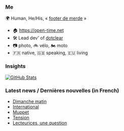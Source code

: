 ### Me

🌍 Human, He/His, « [footer de merde](https://open-time.net/post/2013/07/17/La-veritable-histoire-du-Footer-de-merde-) » 
* 🏠 https://open-time.net 
* 🛠️ Lead dev' of [dotclear](https://git.dotclear.org/dev/dotclear)
* 📷 photo, 🚲 vélo, 🏍️ moto 
* 🇫🇷 native, 🇬🇧 speaking, 🇪🇺 living

### Insights

[![GitHub Stats](https://github-readme-stats-sigma-five.vercel.app/api?username=franck-paul)](https://github.com/franck-paul)

### Latest news / Dernières nouvelles (in French)

<!-- BLOG-POST-LIST:START -->
- [Dimanche matin](https://open-time.net/post/2024/07/08/Dimanche-matin)
- [International](https://open-time.net/post/2024/07/07/International)
- [Muppet](https://open-time.net/post/2024/07/06/Muppet)
- [Tension](https://open-time.net/post/2024/07/05/Tension)
- [Lecteurices, une question](https://open-time.net/post/2024/07/04/Lecteurices-une-question)
<!-- BLOG-POST-LIST:END -->
